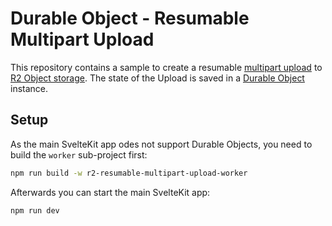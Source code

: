 # Durable Object - Resumable Multipart Upload

This repository contains a sample to create a resumable [multipart upload](https://developers.cloudflare.com/r2/objects/multipart-objects/) to [R2 Object storage](https://developers.cloudflare.com/r2/).
The state of the Upload is saved in a [Durable Object](https://developers.cloudflare.com/durable-objects/) instance.

## Setup

As the main SvelteKit app odes not support Durable Objects, you need to build the `worker` sub-project first:

```bash
npm run build -w r2-resumable-multipart-upload-worker
```

Afterwards you can start the main SvelteKit app:

```bash
npm run dev
```
